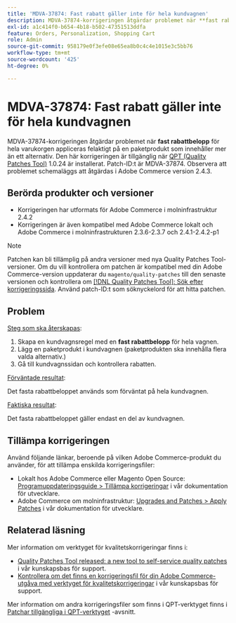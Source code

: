 ```yaml
---
title: 'MDVA-37874: Fast rabatt gäller inte för hela kundvagnen'
description: MDVA-37874-korrigeringen åtgärdar problemet när **fast rabattbelopp** för hela kundvagnen felaktigt tillämpas på en paketprodukt som innehåller mer än ett alternativ. Den här korrigeringen är tillgänglig när [QPT-verktyget (Quality Patches Tool)](https://devdocs.magento.com/guides/v2.4/comp-mgr/patching.html#mqp) 1.0.24 är installerat. Patch-ID:t är MDVA-37874. Observera att problemet schemaläggs att åtgärdas i Adobe Commerce version 2.4.3.
exl-id: a1c414f0-b654-4b18-b502-47351513ddfa
feature: Orders, Personalization, Shopping Cart
role: Admin
source-git-commit: 958179e0f3efe08e65ea8b0c4c4e1015e3c5bb76
workflow-type: tm+mt
source-wordcount: '425'
ht-degree: 0%

---
```


# MDVA-37874: Fast rabatt gäller inte för hela kundvagnen

MDVA-37874-korrigeringen åtgärdar problemet när **fast rabattbelopp** för hela varukorgen appliceras felaktigt på en paketprodukt som innehåller mer än ett alternativ. Den här korrigeringen är tillgänglig när [QPT (Quality Patches Tool)](https://devdocs.magento.com/guides/v2.4/comp-mgr/patching.html#mqp) 1.0.24 är installerat. Patch-ID:t är MDVA-37874. Observera att problemet schemaläggs att åtgärdas i Adobe Commerce version 2.4.3.

## Berörda produkter och versioner

* Korrigeringen har utformats för Adobe Commerce i molninfrastruktur 2.4.2
* Korrigeringen är även kompatibel med Adobe Commerce lokalt och Adobe Commerce i molninfrastrukturen 2.3.6-2.3.7 och 2.4.1-2.4.2-p1

>[!NOTE]
>
>Patchen kan bli tillämplig på andra versioner med nya Quality Patches Tool-versioner. Om du vill kontrollera om patchen är kompatibel med din Adobe Commerce-version uppdaterar du `magento/quality-patches` till den senaste versionen och kontrollera om [[!DNL Quality Patches Tool]: Sök efter korrigeringssida](https://devdocs.magento.com/quality-patches/tool.html#patch-grid). Använd patch-ID:t som söknyckelord för att hitta patchen.

## Problem


<u>Steg som ska återskapas</u>:

1. Skapa en kundvagnsregel med en **fast rabattbelopp** för hela vagnen.
1. Lägg en paketprodukt i kundvagnen (paketprodukten ska innehålla flera valda alternativ.)
1. Gå till kundvagnssidan och kontrollera rabatten.


<u>Förväntade resultat</u>:

Det fasta rabattbeloppet används som förväntat på hela kundvagnen.

<u>Faktiska resultat</u>:

Det fasta rabattbeloppet gäller endast en del av kundvagnen.


## Tillämpa korrigeringen

Använd följande länkar, beroende på vilken Adobe Commerce-produkt du använder, för att tillämpa enskilda korrigeringsfiler:

* Lokalt hos Adobe Commerce eller Magento Open Source: [Programuppdateringsguide > Tillämpa korrigeringar](https://devdocs.magento.com/guides/v2.4/comp-mgr/patching/mqp.html) i vår dokumentation för utvecklare.
* Adobe Commerce om molninfrastruktur: [Upgrades and Patches > Apply Patches](https://devdocs.magento.com/cloud/project/project-patch.html) i vår dokumentation för utvecklare.

## Relaterad läsning

Mer information om verktyget för kvalitetskorrigeringar finns i:

* [Quality Patches Tool released: a new tool to self-service quality patches](/help/announcements/adobe-commerce-announcements/magento-quality-patches-released-new-tool-to-self-serve-quality-patches.md) i vår kunskapsbas för support.
* [Kontrollera om det finns en korrigeringsfil för din Adobe Commerce-utgåva med verktyget för kvalitetskorrigeringar](/help/support-tools/patches-available-in-qpt-tool/check-patch-for-magento-issue-with-magento-quality-patches.md) i vår kunskapsbas för support.

Mer information om andra korrigeringsfiler som finns i QPT-verktyget finns i [Patchar tillgängliga i QPT-verktyget](https://support.magento.com/hc/en-us/sections/360010506631-Patches-available-in-QPT-tool-) -avsnitt.
